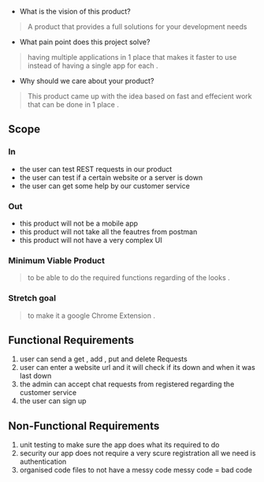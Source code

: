 * What is the vision of this product?
> A product that provides a full solutions for your development needs 
* What pain point does this project solve?
> having multiple applications in 1 place that makes it faster to use instead of having a single app for each . 
* Why should we care about your product?
> This product came up with the idea based on fast and effecient work that can be done in 1 place . 

## Scope 

### In 

- the user can test REST requests in our product 
- the user can test if a certain website or a server is down 
- the user can get some help by our customer service 


### Out 

- this product will not be a mobile app 
- this product will not take all the feautres from postman 
- this product will not have a very complex UI 

### Minimum Viable Product

> to be able to do the required functions regarding of the looks . 

### Stretch goal 

> to make it a google Chrome Extension . 


## Functional Requirements 
1. user can send a get , add , put and delete Requests 
2. user can enter a website url and it will check if its down and when it was last down 
3. the admin can accept chat requests from registered regarding the customer service 
4. the user can sign up 


## Non-Functional Requirements
1. unit testing to make sure the app does what its required to do 
2. security our app does not require a very scure registration all we need is authentication
3. organised code files to not have a messy code messy code = bad code 